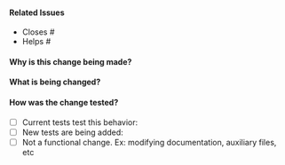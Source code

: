 #### Related Issues

- Closes #<!--Related issue--> <!--When this PR is merged, the related issue will be closed-->
- Helps #<!--Related issue--> <!-- When this PR is merged, the related issue will remain open, but there will be a mention saved in the issue-->

#### Why is this change being made?

#### What is being changed?

#### How was the change tested?

<!-- Mark the boxes below with an X -->
- [ ] Current tests test this behavior: <!--Which?-->
- [ ] New tests are being added: <!--Which?-->
- [ ] Not a functional change. Ex: modifying documentation, auxiliary files, etc
